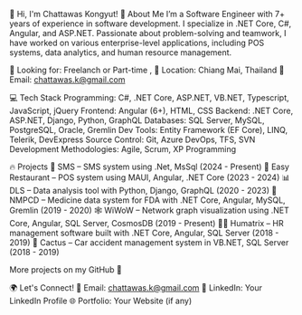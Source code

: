 👋 Hi, I'm Chattawas Kongyut!
🚀 About Me
I’m a Software Engineer with 7+ years of experience in software development. I specialize in .NET Core, C#, Angular, and ASP.NET. Passionate about problem-solving and teamwork, I have worked on various enterprise-level applications, including POS systems, data analytics, and human resource management.

🔹 Looking for: Freelanch or Part-time ,
🔹 Location: Chiang Mai, Thailand
🔹 Email: chattawas.k@gmail.com

💻 Tech Stack
Programming: C#, .NET Core, ASP.NET, VB.NET, Typescript, JavaScript, jQuery
Frontend: Angular (6+), HTML, CSS
Backend: .NET Core, ASP.NET, Django, Python, GraphQL
Databases: SQL Server, MySQL, PostgreSQL, Oracle, Gremlin
Dev Tools: Entity Framework (EF Core), LINQ, Telerik, DevExpress
Source Control: Git, Azure DevOps, TFS, SVN
Development Methodologies: Agile, Scrum, XP Programming

🔥 Projects
🚀 SMS  – SMS system using .Net, MsSql (2024 - Present)
🚀 Easy Restaurant – POS system using MAUI, Angular, .NET Core (2023 - 2024)
📊 DLS – Data analysis tool with Python, Django, GraphQL (2020 - 2023)
💊 NMPCD – Medicine data system for FDA with .NET Core, Angular, MySQL, Gremlin (2019 - 2020)
🕸️ WiWoW – Network graph visualization using .NET Core, Angular, SQL Server, CosmosDB (2019 - Present)
👨‍💼 Humatrix – HR management software built with .NET Core, Angular, SQL Server (2018 - 2019)
🚗 Cactus – Car accident management system in VB.NET, SQL Server (2018 - 2019)

More projects on my GitHub 🚀

🌍 Let's Connect!
💌 Email: chattawas.k@gmail.com
💼 LinkedIn: Your LinkedIn Profile
🌐 Portfolio: Your Website (if any)

